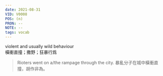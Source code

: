 ```yaml
---
date: 2021-08-31
VID: V0008
POS: (n)
PRON: --
NOTE: --
tags: vocab
---
```


violent and usually wild behaviour  
橫衝直撞；撒野；狂暴行爲  

>Rioters went on a/the rampage through the city. 暴亂分子在城中橫衝直撞，胡作非為。 
